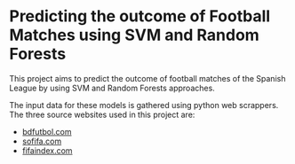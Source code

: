 # Predicting the outcome of Football Matches using SVM and Random Forests

This project aims to predict the outcome of football matches of the Spanish League by using SVM and Random Forests approaches.

The input data for these models is gathered using python web scrappers. The three source websites used in this project are:
- [bdfutbol.com](www.bdfutbol.com)
- [sofifa.com](www.sofifa.com)
- [fifaindex.com](www.fifaindex.com)
